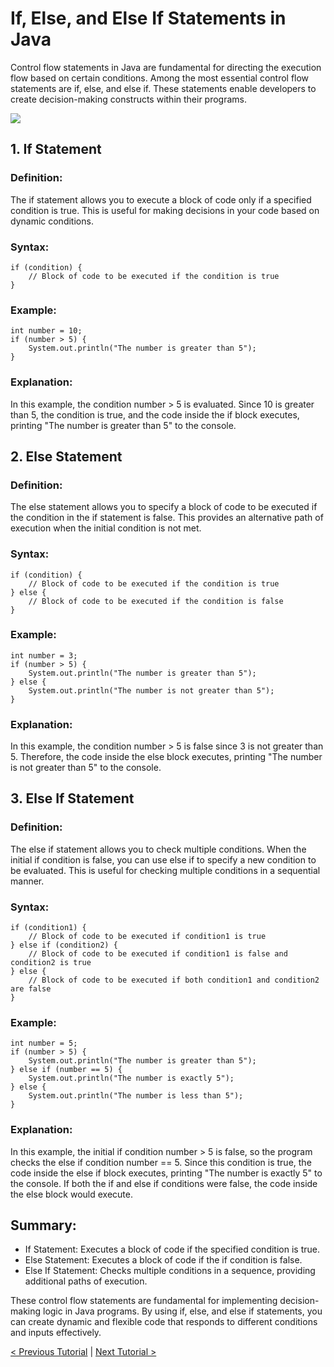 # If, Else, and Else If Statements in Java
Control flow statements in Java are fundamental for directing the execution flow based on certain conditions. Among the most essential control flow statements are if, else, and else if. These statements enable developers to create decision-making constructs within their programs.

[![](https://markdown-videos-api.jorgenkh.no/youtube/tWGYt_eOjcA)](https://youtu.be/tWGYt_eOjcA)

## 1. If Statement
### Definition:
The if statement allows you to execute a block of code only if a specified condition is true. This is useful for making decisions in your code based on dynamic conditions.

### Syntax:
```
if (condition) {
    // Block of code to be executed if the condition is true
}
```

### Example:
```
int number = 10;
if (number > 5) {
    System.out.println("The number is greater than 5");
}
```

### Explanation:
In this example, the condition number > 5 is evaluated. Since 10 is greater than 5, the condition is true, and the code inside the if block executes, printing "The number is greater than 5" to the console.

## 2. Else Statement
### Definition:
The else statement allows you to specify a block of code to be executed if the condition in the if statement is false. This provides an alternative path of execution when the initial condition is not met.

### Syntax:
```
if (condition) {
    // Block of code to be executed if the condition is true
} else {
    // Block of code to be executed if the condition is false
}
```

### Example:
```
int number = 3;
if (number > 5) {
    System.out.println("The number is greater than 5");
} else {
    System.out.println("The number is not greater than 5");
}
```

### Explanation:
In this example, the condition number > 5 is false since 3 is not greater than 5. Therefore, the code inside the else block executes, printing "The number is not greater than 5" to the console.

## 3. Else If Statement
### Definition:
The else if statement allows you to check multiple conditions. When the initial if condition is false, you can use else if to specify a new condition to be evaluated. This is useful for checking multiple conditions in a sequential manner.

### Syntax:
```
if (condition1) {
    // Block of code to be executed if condition1 is true
} else if (condition2) {
    // Block of code to be executed if condition1 is false and condition2 is true
} else {
    // Block of code to be executed if both condition1 and condition2 are false
}
```

### Example:
```
int number = 5;
if (number > 5) {
    System.out.println("The number is greater than 5");
} else if (number == 5) {
    System.out.println("The number is exactly 5");
} else {
    System.out.println("The number is less than 5");
}
```

### Explanation:
In this example, the initial if condition number > 5 is false, so the program checks the else if condition number == 5. Since this condition is true, the code inside the else if block executes, printing "The number is exactly 5" to the console. If both the if and else if conditions were false, the code inside the else block would execute.

## Summary:
* If Statement: Executes a block of code if the specified condition is true.
* Else Statement: Executes a block of code if the if condition is false.
* Else If Statement: Checks multiple conditions in a sequence, providing additional paths of execution.

These control flow statements are fundamental for implementing decision-making logic in Java programs. By using if, else, and else if statements, you can create dynamic and flexible code that responds to different conditions and inputs effectively.

[< Previous Tutorial](link-to-previous-tutorial.md) | [Next Tutorial >](https://github.com/nakulmitra/java-tutorial/blob/master/control-flow-statements/switch/SwitchTheory.md)